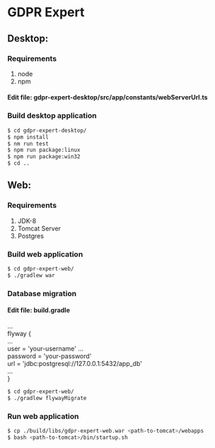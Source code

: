 # GDPR Expert

## Desktop:

### Requirements

1. node
2. npm
   
#### Edit file: gdpr-expert-desktop/src/app/constants/webServerUrl.ts

### Build desktop application

```bash
$ cd gdpr-expert-desktop/
$ npm install
$ nm run test
$ npm run package:linux
$ npm run package:win32
$ cd ..
```

## Web:

### Requirements

1. JDK-8
2. Tomcat Server
3. Postgres
   
### Build web application

```bash
$ cd gdpr-expert-web/
$ ./gradlew war
```

### Database migration

#### Edit file: build.gradle
...\
flyway { \
  ...\
  user = 'your-username' ...\
  password = 'your-password'\
  url = 'jdbc:postgresql://127.0.0.1:5432/app_db'\
  ... \
}

```bash
$ cd gdpr-expert-web/
$ ./gradlew flywayMigrate
```

### Run web application
```bash
$ cp ./build/libs/gdpr-expert-web.war <path-to-tomcat>/webapps
$ bash <path-to-tomcat>/bin/startup.sh
```



